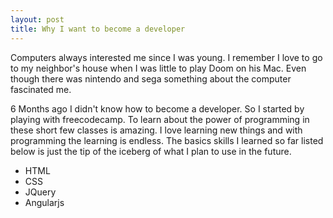 ```yaml
---
layout: post
title: Why I want to become a developer
---
```

Computers always interested me since I was young. I remember I love to go to my neighbor's house when I was little to play Doom on his Mac. Even though there was nintendo and sega something about the computer fascinated me.

6 Months ago I didn't know how to become a developer. So I started by playing with freecodecamp. To learn about the power of programming in these short few classes is amazing. I love learning new things and with programming the learning is endless. The basics skills I learned so far listed below is just the tip of the iceberg of what I plan to use in the future. 

* HTML
* CSS
* JQuery
* Angularjs
